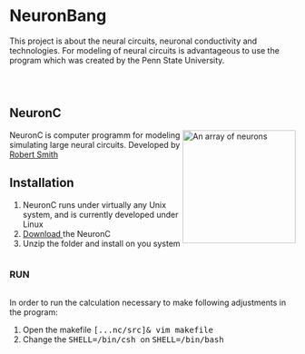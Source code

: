 # NeuronBang
This project is about the neural circuits, neuronal conductivity and technologies.
For modeling of neural circuits is advantageous to use the program which was created by the Penn State University.
<div class="sexteen columns">
<hr> </div>

<h2> NeuronC </h2>
<p>
<img style="-webkit-user-select: none; cursor: zoom-in;" src="http://retina.anatomy.upenn.edu/~rob/spike_gen.png" alt="An array of neurons" title="NeuronC program" align="right" data-canonical-src="http://retina.anatomy.upenn.edu/~rob/spike_gen.png" style="max-width:10%;" width="199" height="199">

NeuronC is computer programm for modeling simulating large neural circuits.
Developed by <a href="http://retina.anatomy.upenn.edu/~rob/"> Robert Smith </a>
</p>

<h2> Installation </h2>

1. NeuronC runs under virtually any Unix system, and is currently developed under Linux
2. <a href="http://vrc.med.upenn.edu/files/nc.tgz"> Download </a> the NeuronC
3. Unzip the folder and install on you system

<div class="one-third column">
<h3 class="offset-by-one"> RUN </h3></div>
<div class="two-thirds column">
<a name="RUN"> </a>

In order to run the calculation necessary to make following adjustments in the program:
<ol>
<li> Open the makefile <kbd> [...nc/src]& vim makefile </kbd> </li>
<li> Change the <kbd> SHELL=/bin/csh </kbd> on <kbd> SHELL=/bin/bash </kbd> </li>
</ol>
</div>
